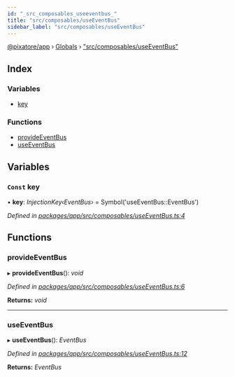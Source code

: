 ```yaml
---
id: "_src_composables_useeventbus_"
title: "src/composables/useEventBus"
sidebar_label: "src/composables/useEventBus"
---
```


[@pixatore/app](../index.md) › [Globals](../globals.md) › ["src/composables/useEventBus"](_src_composables_useeventbus_.md)

## Index

### Variables

* [key](_src_composables_useeventbus_.md#const-key)

### Functions

* [provideEventBus](_src_composables_useeventbus_.md#provideeventbus)
* [useEventBus](_src_composables_useeventbus_.md#useeventbus)

## Variables

### `Const` key

• **key**: *InjectionKey‹EventBus›* = Symbol('useEventBus::EventBus')

*Defined in [packages/app/src/composables/useEventBus.ts:4](https://github.com/will-hart/pixatore/blob/9f2e114/packages/app/src/composables/useEventBus.ts#L4)*

## Functions

###  provideEventBus

▸ **provideEventBus**(): *void*

*Defined in [packages/app/src/composables/useEventBus.ts:6](https://github.com/will-hart/pixatore/blob/9f2e114/packages/app/src/composables/useEventBus.ts#L6)*

**Returns:** *void*

___

###  useEventBus

▸ **useEventBus**(): *EventBus*

*Defined in [packages/app/src/composables/useEventBus.ts:12](https://github.com/will-hart/pixatore/blob/9f2e114/packages/app/src/composables/useEventBus.ts#L12)*

**Returns:** *EventBus*
